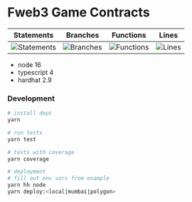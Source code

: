 # Fweb3 Game Contracts
| Statements                  | Branches                | Functions                 | Lines             |
| --------------------------- | ----------------------- | ------------------------- | ----------------- |
| ![Statements](https://img.shields.io/badge/statements-97.21%25-brightgreen.svg?style=flat) | ![Branches](https://img.shields.io/badge/branches-75.76%25-red.svg?style=flat) | ![Functions](https://img.shields.io/badge/functions-100%25-brightgreen.svg?style=flat) | ![Lines](https://img.shields.io/badge/lines-97.79%25-brightgreen.svg?style=flat) |

- node 16
- typescript 4
- hardhat 2.9
### Development

```bash
# install deps
yarn

# run tests
yarn test

# tests with coverage
yarn coverage

# deployment
# fill out env vars from example
yarn hh node
yarn deploy:<local|mumbai|polygon>
```
